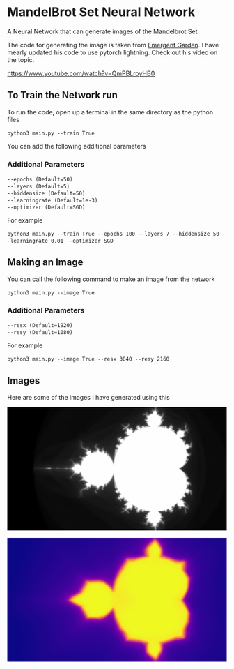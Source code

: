 # MandelBrot Set Neural Network
A Neural Network that can generate images of the Mandelbrot Set

The code for generating the image is taken from [Emergent Garden](https://github.com/MaxRobinsonTheGreat). I have mearly updated his code to use pytorch lightning. Check out his video on the topic.

https://www.youtube.com/watch?v=QmPBLroyHB0


## To Train the Network run

To run the code, open up a terminal in the same directory as the python files

```
python3 main.py --train True 
```
You can add the following additional parameters

### Additional Parameters
```
--epochs (Default=50)
--layers (Default=5)
--hiddensize (Default=50)
--learningrate (Default=1e-3)
--optimizer (Default=SGD)
```

For example
```
python3 main.py --train True --epochs 100 --layers 7 --hiddensize 50 --learningrate 0.01 --optimizer SGD
```

## Making an Image

You can call the following command to make an image from the network

```
python3 main.py --image True
```
### Additional Parameters
```
--resx (Default=1920)
--resy (Default=1080)
```

For example
```
python3 main.py --image True --resx 3840 --resy 2160
```

## Images

Here are some of the images I have generated using this

![Mandelbrot set image](/images/render1_grey.png)

![Mandelbrot set image](/images/render.png)
